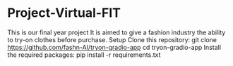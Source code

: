 # Project-Virtual-FIT
This is our final year project
It is aimed to give a fashion industry the ability to try-on clothes before purchase.
Setup
Clone this repository:
git clone https://github.com/fashn-AI/tryon-gradio-app
cd tryon-gradio-app
Install the required packages:
pip install -r requirements.txt
